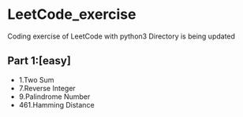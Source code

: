 # LeetCode_exercise
Coding exercise  of LeetCode with python3
Directory is being updated

## Part 1:[easy]
- 1.Two Sum	
- 7.Reverse Integer 
- 9.Palindrome Number  
- 461.Hamming Distance
